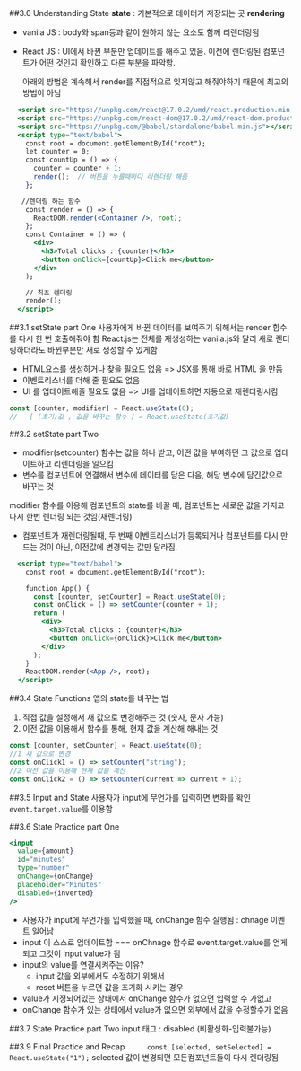 ##3.0 Understanding State
**state** : 기본적으로 데이터가 저장되는 곳
**rendering**

- vanila JS : body와 span등과 같이 원하지 않는 요소도 함께 리렌더링됨
- React JS : UI에서 바뀐 부분만 업데이트를 해주고 있음. 이전에 렌더링된 컴포넌트가 어떤 것인지 확인하고 다른 부분을 파악함.

  아래의 방법은 계속해서 render를 직접적으로 잊지않고 해줘야하기 때문에 최고의 방법이 아님

```jsx
  <script src="https://unpkg.com/react@17.0.2/umd/react.production.min.js"></script>
  <script src="https://unpkg.com/react-dom@17.0.2/umd/react-dom.production.min.js"></script>
  <script src="https://unpkg.com/@babel/standalone/babel.min.js"></script>
  <script type="text/babel">
    const root = document.getElementById("root");
    let counter = 0;
    const countUp = () => {
      counter = counter + 1;
      render();  // 버튼을 누를때마다 리렌더링 해줌
    };

   //렌더링 하는 함수
    const render = () => {
      ReactDOM.render(<Container />, root);
    };
    const Container = () => (
      <div>
        <h3>Total clicks : {counter}</h3>
        <button onClick={countUp}>Click me</button>
      </div>
    );

    // 최초 렌더링
    render();
  </script>
```

##3.1 setState part One
사용자에게 바뀐 데이터를 보여주기 위해서는 render 함수를 다시 한 번 호출해줘야 함
React.js는 전체를 재생성하는 vanila.js와 달리 새로 렌더링하더라도 바뀐부분만 새로 생성할 수 있게함

- HTML요소를 생성하거나 찾을 필요도 없음 => JSX를 통해 바로 HTML 을 만듬
- 이벤트리스너를 더해 줄 필요도 없음
- UI 를 업데이트해줄 필요도 없음 => UI를 업데이트하면 자동으로 재렌더링시킴

```jsx
const [counter, modifier] = React.useState(0);
//   [ (초기)값 , 값을 바꾸는 함수 ] = React.useState(초기값)
```

##3.2 setState part Two

- modifier(setcounter) 함수는 값을 하나 받고, 어떤 값을 부여하던 그 값으로 업데이트하고 리렌더링을 일으킴
- 변수를 컴포넌트에 연결해서 변수에 데이터를 담은 다음, 해당 변수에 담긴값으로 바꾸는 것

modifier 함수를 이용해 컴포넌트의 state를 바꿀 때, 컴포넌트는 새로운 값을 가지고 다시 한번 렌더링 되는 것임(재렌더링)

- 컴포넌트가 재렌더링될때, 두 번째 이벤트리스너가 등록되거나 컴포넌트를 다시 만드는 것이 아닌, 이전값에 변경되는 값만 달라짐.

```jsx
  <script type="text/babel">
    const root = document.getElementById("root");

    function App() {
      const [counter, setCounter] = React.useState(0);
      const onClick = () => setCounter(counter + 1);
      return (
        <div>
          <h3>Total clicks : {counter}</h3>
          <button onClick={onClick}>Click me</button>
        </div>
      );
    }
    ReactDOM.render(<App />, root);
  </script>
```

##3.4 State Functions
앱의 state를 바꾸는 법

1. 직접 값을 설정해서 새 값으로 변경해주는 것 (숫자, 문자 가능)
2. 이전 값을 이용해서 함수를 통해, 현재 값을 계산해 해내는 것

```jsx
const [counter, setCounter] = React.useState(0);
//1 새 값으로 변경
const onClick1 = () => setCounter("string");
//2 이전 값을 이용해 현재 값을 계산
const onClick2 = () => setCounter(current => current + 1);
```

##3.5 Input and State
사용자가 input에 무언가를 입력하면 변화를 확인
`event.target.value`를 이용함

##3.6 State Practice part One

```jsx
<input
  value={amount}
  id="minutes"
  type="number"
  onChange={onChange}
  placeholder="Minutes"
  disabled={inverted}
/>
```

- 사용자가 input에 무언가를 입력했을 때, onChange 함수 실행됨 : chnage 이벤트 일어남
- input 이 스스로 업데이트함 === onChnage 함수로 event.target.value를 얻게 되고 그것이 input value가 됨
- input의 value를 연결시켜주는 이유?
  - input 값을 외부에서도 수정하기 위해서
  - reset 버튼을 누르면 값을 초기화 시키는 경우
- value가 지정되어있는 상태에서 onChange 함수가 없으면 입력할 수 가없고
- onChange 함수가 있는 상태에서 value가 없으면 외부에서 값을 수정할수가 없음

##3.7 State Practice part Two
input 태그 : disabled (비활성화-입력불가능)

##3.9 Final Practice and Recap
`     const [selected, setSelected] = React.useState("1");`
selected 값이 변경되면 모든컴포넌트들이 다시 렌더링됨
